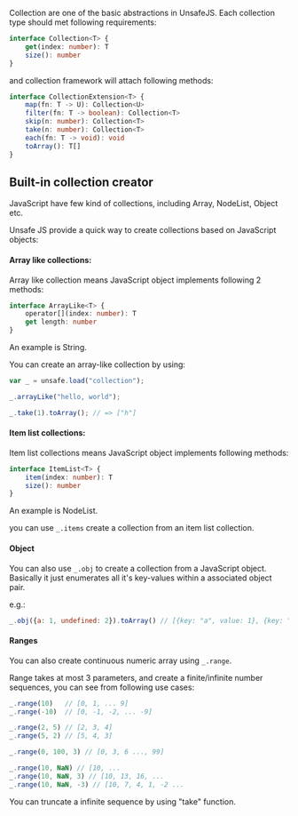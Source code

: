 
Collection are one of the basic abstractions in UnsafeJS. Each collection
type should met following requirements:

```typescript
interface Collection<T> {
    get(index: number): T
    size(): number
}
```

and collection framework will attach following methods:
```typescript
interface CollectionExtension<T> {
    map(fn: T -> U): Collection<U>
    filter(fn: T -> boolean): Collection<T>
    skip(n: number): Collection<T>
    take(n: number): Collection<T>
    each(fn: T -> void): void
    toArray(): T[]
}
```

## Built-in collection creator

JavaScript have few kind of collections, including Array, NodeList, Object etc.

Unsafe JS provide a quick way to create collections based on JavaScript objects:

#### Array like collections:

Array like collection means JavaScript object implements following 2 methods:
```typescript
interface ArrayLike<T> {
    operator[](index: number): T
    get length: number
}
```

An example is String.

You can create an array-like collection by using:
```javascript
var _ = unsafe.load("collection");

_.arrayLike("hello, world");

_.take(1).toArray(); // => ["h"]
```

#### Item list collections:

Item list collections means JavaScript object implements following methods:
```typescript
interface ItemList<T> {
    item(index: number): T
    size(): number
}
```

An example is NodeList.

you can use `_.items` create a collection from an item list collection.

#### Object

You can also use `_.obj` to create a collection from a JavaScript object. Basically
it just enumerates all it's key-values within a associated object pair.

e.g.:
```javascript
_.obj({a: 1, undefined: 2}).toArray() // [{key: "a", value: 1}, {key: "undefined", value: 2}]
```

#### Ranges

You can also create continuous numeric array using `_.range`.

Range takes at most 3 parameters, and create a finite/infinite number sequences, you can see
from following use cases:

```javascript
_.range(10)   // [0, 1, ... 9]
_.range(-10)  // [0, -1, -2, ... -9]

_.range(2, 5) // [2, 3, 4]
_.range(5, 2) // [5, 4, 3]

_.range(0, 100, 3) // [0, 3, 6 ..., 99]

_.range(10, NaN) // [10, ...
_.range(10, NaN, 3) // [10, 13, 16, ...
_.range(10, NaN, -3) // [10, 7, 4, 1, -2 ...
```

You can truncate a infinite sequence by using "take" function.